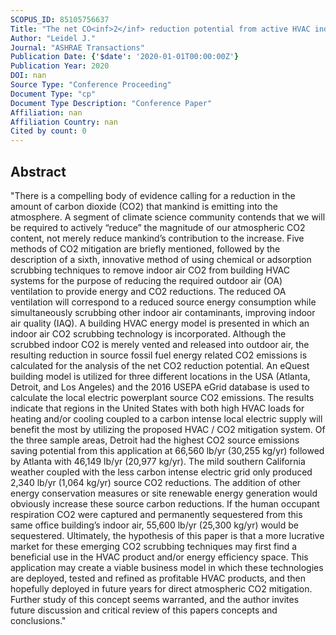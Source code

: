 ```yaml
---
SCOPUS_ID: 85105756637
Title: "The net CO<inf>2</inf> reduction potential from active HVAC indoor CO<inf>2</inf> mitigation, reducing source energy usage, in comparison with CO<inf>2</inf> mitigation directly from outdoor air"
Author: "Leidel J."
Journal: "ASHRAE Transactions"
Publication Date: {'$date': '2020-01-01T00:00:00Z'}
Publication Year: 2020
DOI: nan
Source Type: "Conference Proceeding"
Document Type: "cp"
Document Type Description: "Conference Paper"
Affiliation: nan
Affiliation Country: nan
Cited by count: 0
---
```


## Abstract
"There is a compelling body of evidence calling for a reduction in the amount of carbon dioxide (CO2) that mankind is emitting into the atmosphere. A segment of climate science community contends that we will be required to actively “reduce” the magnitude of our atmospheric CO2 content, not merely reduce mankind’s contribution to the increase. Five methods of CO2 mitigation are briefly mentioned, followed by the description of a sixth, innovative method of using chemical or adsorption scrubbing techniques to remove indoor air CO2 from building HVAC systems for the purpose of reducing the required outdoor air (OA) ventilation to provide energy and CO2 reductions. The reduced OA ventilation will correspond to a reduced source energy consumption while simultaneously scrubbing other indoor air contaminants, improving indoor air quality (IAQ). A building HVAC energy model is presented in which an indoor air CO2 scrubbing technology is incorporated. Although the scrubbed indoor CO2 is merely vented and released into outdoor air, the resulting reduction in source fossil fuel energy related CO2 emissions is calculated for the analysis of the net CO2 reduction potential. An eQuest building model is utilized for three different locations in the USA (Atlanta, Detroit, and Los Angeles) and the 2016 USEPA eGrid database is used to calculate the local electric powerplant source CO2 emissions. The results indicate that regions in the United States with both high HVAC loads for heating and/or cooling coupled to a carbon intense local electric supply will benefit the most by utilizing the proposed HVAC / CO2 mitigation system. Of the three sample areas, Detroit had the highest CO2 source emissions saving potential from this application at 66,560 lb/yr (30,255 kg/yr) followed by Atlanta with 46,149 lb/yr (20,977 kg/yr). The mild southern California weather coupled with the less carbon intense electric grid only produced 2,340 lb/yr (1,064 kg/yr) source CO2 reductions. The addition of other energy conservation measures or site renewable energy generation would obviously increase these source carbon reductions. If the human occupant respiration CO2 were captured and permanently sequestered from this same office building’s indoor air, 55,600 lb/yr (25,300 kg/yr) would be sequestered. Ultimately, the hypothesis of this paper is that a more lucrative market for these emerging CO2 scrubbing techniques may first find a beneficial use in the HVAC product and/or energy efficiency space. This application may create a viable business model in which these technologies are deployed, tested and refined as profitable HVAC products, and then hopefully deployed in future years for direct atmospheric CO2 mitigation. Further study of this concept seems warranted, and the author invites future discussion and critical review of this papers concepts and conclusions."
